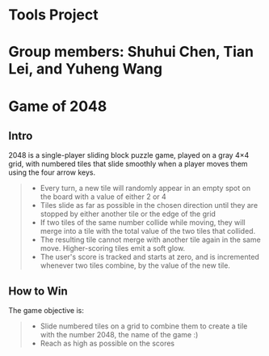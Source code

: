 # Tools Project 
# Group members: Shuhui Chen, Tian Lei, and Yuheng Wang 

# Game of 2048


## Intro

2048 is a single-player sliding block puzzle game, played on a gray 4×4 grid, with numbered tiles that slide smoothly when a player moves them using the four arrow keys.

> - Every turn, a new tile will randomly appear in an empty spot on the board with a value of either 2 or 4
> - Tiles slide as far as possible in the chosen direction until they are stopped by either another tile or the edge of the grid
> - If two tiles of the same number collide while moving, they will merge into a tile with the total value of the two tiles that collided.
> - The resulting tile cannot merge with another tile again in the same move. Higher-scoring tiles emit a soft glow.
> - The user's score is tracked and starts at zero, and is incremented whenever two tiles combine, by the value of the new tile.


## How to Win

The game objective is:

> - Slide numbered tiles on a grid to combine them to create a tile with the number 2048, the name of the game :)
> - Reach as high as possible on the scores
